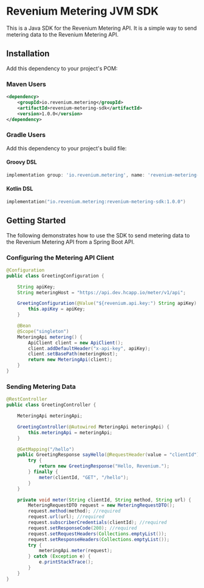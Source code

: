 # Revenium Metering JVM SDK 

This is a Java SDK for the Revenium Metering API. It is a simple way to send metering data to the Revenium Metering API.

## Installation

Add this dependency to your project's POM:

### Maven Users

```xml
<dependency>
    <groupId>io.revenium.metering</groupId>
    <artifactId>revenium-metering-sdk</artifactId>
    <version>1.0.0</version>
</dependency>
```

### Gradle Users

Add this dependency to your project's build file:

#### Groovy DSL
```groovy
implementation group: 'io.revenium.metering', name: 'revenium-metering-sdk', version: '1.0.0'
```
#### Kotlin DSL
```kotlin
implementation("io.revenium.metering:revenium-metering-sdk:1.0.0")
```

## Getting Started

The following demonstrates how to use the SDK to send metering data to the Revenium Metering API from a Spring Boot API.

### Configuring the Metering API Client
```java
@Configuration
public class GreetingConfiguration {

    String apiKey;
    String meteringHost = "https://api.dev.hcapp.io/meter/v1/api";

    GreetingConfiguration(@Value("${revenium.api.key:") String apiKey) {
        this.apiKey = apiKey;
    }

    @Bean
    @Scope("singleton")
    MeteringApi metering() {
        ApiClient client = new ApiClient();
        client.addDefaultHeader("x-api-key", apiKey);
        client.setBasePath(meteringHost);
        return new MeteringApi(client);
    }
}
```

### Sending Metering Data
```java
@RestController
public class GreetingController {

    MeteringApi meteringApi;

    GreetingController(@Autowired MeteringApi meteringApi) {
        this.meteringApi = meteringApi;
    }

    @GetMapping("/hello")
    public GreetingResponse sayHello(@RequestHeader(value = "clientId") String clientId) {
        try {
            return new GreetingResponse("Hello, Revenium.");
        } finally {
            meter(clientId, "GET", "/hello");
        }
    }

    private void meter(String clientId, String method, String url) {
        MeteringRequestDTO request = new MeteringRequestDTO();
        request.method(method); //required
        request.url(url); //required
        request.subscriberCredentials(clientId); //required
        request.setResponseCode(200); //required
        request.setRequestHeaders(Collections.emptyList());
        request.setResponseHeaders(Collections.emptyList());
        try {
            meteringApi.meter(request);
        } catch (Exception e) {
            e.printStackTrace();
        }
    }
}
```